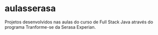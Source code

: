 # aulasserasa
Projetos desenvolvidos nas aulas do curso de Full Stack Java através do programa Tranforme-se da Serasa Experian.
